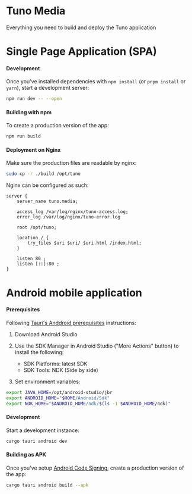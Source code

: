 # Tuno Media

Everything you need to build and deploy the Tuno application

# Single Page Application (SPA)

#### Development

Once you've installed dependencies with `npm install` (or `pnpm install` or `yarn`), start a development server:

```bash
npm run dev -- --open
```

#### Building with npm

To create a production version of the app:

```bash
npm run build
```

#### Deployment on Nginx

Make sure the production files are readable by nginx:

```bash
sudo cp -r ./build /opt/tuno
```

Nginx can be configured as such:

```
server {
    server_name tuno.media;

    access_log /var/log/nginx/tuno-access.log;
    error_log /var/log/nginx/tuno-error.log

    root /opt/tuno;

    location / {
        try_files $uri $uri/ $uri.html /index.html;
    }

    listen 80 ;
    listen [::]:80 ;
}
```

# Android mobile application

#### Prerequisites

Following [Tauri's Anddroid prerequisites](https://v2.tauri.app/start/prerequisites/#android) instructions:

1. Download Android Studio

2. Use the SDK Manager in Android Studio ("More Actions" button) to install the following:

    - SDK Platforms: latest SDK
    - SDK Tools: NDK (Side by side)

3. Set environment variables:

```bash
export JAVA_HOME=/opt/android-studio/jbr
export ANDROID_HOME="$HOME/Android/Sdk"
export NDK_HOME="$ANDROID_HOME/ndk/$(ls -1 $ANDROID_HOME/ndk)"
```

#### Development

Start a development instance:

```bash
cargo tauri android dev
```

#### Building as APK

Once you've setup [Android Code Signing](https://v2.tauri.app/distribute/sign/android/), create a production version of the app:

```bash
cargo tauri android build --apk
```


